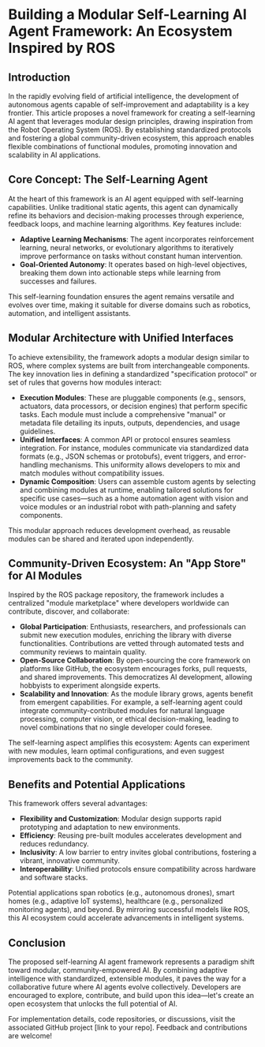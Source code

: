 # Building a Modular Self-Learning AI Agent Framework: An Ecosystem Inspired by ROS

## Introduction

In the rapidly evolving field of artificial intelligence, the development of autonomous agents capable of self-improvement and adaptability is a key frontier. This article proposes a novel framework for creating a self-learning AI agent that leverages modular design principles, drawing inspiration from the Robot Operating System (ROS). By establishing standardized protocols and fostering a global community-driven ecosystem, this approach enables flexible combinations of functional modules, promoting innovation and scalability in AI applications.

## Core Concept: The Self-Learning Agent

At the heart of this framework is an AI agent equipped with self-learning capabilities. Unlike traditional static agents, this agent can dynamically refine its behaviors and decision-making processes through experience, feedback loops, and machine learning algorithms. Key features include:

- **Adaptive Learning Mechanisms**: The agent incorporates reinforcement learning, neural networks, or evolutionary algorithms to iteratively improve performance on tasks without constant human intervention.
- **Goal-Oriented Autonomy**: It operates based on high-level objectives, breaking them down into actionable steps while learning from successes and failures.

This self-learning foundation ensures the agent remains versatile and evolves over time, making it suitable for diverse domains such as robotics, automation, and intelligent assistants.

## Modular Architecture with Unified Interfaces

To achieve extensibility, the framework adopts a modular design similar to ROS, where complex systems are built from interchangeable components. The key innovation lies in defining a standardized "specification protocol" or set of rules that governs how modules interact:

- **Execution Modules**: These are pluggable components (e.g., sensors, actuators, data processors, or decision engines) that perform specific tasks. Each module must include a comprehensive "manual" or metadata file detailing its inputs, outputs, dependencies, and usage guidelines.
- **Unified Interfaces**: A common API or protocol ensures seamless integration. For instance, modules communicate via standardized data formats (e.g., JSON schemas or protobufs), event triggers, and error-handling mechanisms. This uniformity allows developers to mix and match modules without compatibility issues.
- **Dynamic Composition**: Users can assemble custom agents by selecting and combining modules at runtime, enabling tailored solutions for specific use cases—such as a home automation agent with vision and voice modules or an industrial robot with path-planning and safety components.

This modular approach reduces development overhead, as reusable modules can be shared and iterated upon independently.

## Community-Driven Ecosystem: An "App Store" for AI Modules

Inspired by the ROS package repository, the framework includes a centralized "module marketplace" where developers worldwide can contribute, discover, and collaborate:

- **Global Participation**: Enthusiasts, researchers, and professionals can submit new execution modules, enriching the library with diverse functionalities. Contributions are vetted through automated tests and community reviews to maintain quality.
- **Open-Source Collaboration**: By open-sourcing the core framework on platforms like GitHub, the ecosystem encourages forks, pull requests, and shared improvements. This democratizes AI development, allowing hobbyists to experiment alongside experts.
- **Scalability and Innovation**: As the module library grows, agents benefit from emergent capabilities. For example, a self-learning agent could integrate community-contributed modules for natural language processing, computer vision, or ethical decision-making, leading to novel combinations that no single developer could foresee.

The self-learning aspect amplifies this ecosystem: Agents can experiment with new modules, learn optimal configurations, and even suggest improvements back to the community.

## Benefits and Potential Applications

This framework offers several advantages:

- **Flexibility and Customization**: Modular design supports rapid prototyping and adaptation to new environments.
- **Efficiency**: Reusing pre-built modules accelerates development and reduces redundancy.
- **Inclusivity**: A low barrier to entry invites global contributions, fostering a vibrant, innovative community.
- **Interoperability**: Unified protocols ensure compatibility across hardware and software stacks.

Potential applications span robotics (e.g., autonomous drones), smart homes (e.g., adaptive IoT systems), healthcare (e.g., personalized monitoring agents), and beyond. By mirroring successful models like ROS, this AI ecosystem could accelerate advancements in intelligent systems.

## Conclusion

The proposed self-learning AI agent framework represents a paradigm shift toward modular, community-empowered AI. By combining adaptive intelligence with standardized, extensible modules, it paves the way for a collaborative future where AI agents evolve collectively. Developers are encouraged to explore, contribute, and build upon this idea—let's create an open ecosystem that unlocks the full potential of AI.

For implementation details, code repositories, or discussions, visit the associated GitHub project [link to your repo]. Feedback and contributions are welcome!